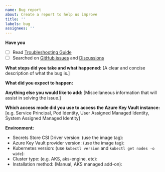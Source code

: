 ```yaml
---
name: Bug report
about: Create a report to help us improve
title: ''
labels: bug
assignees: ''
---
```


**Have you**

- [ ] Read [Troubleshooting Guide](https://azure.github.io/secrets-store-csi-driver-provider-azure/docs/troubleshooting/)
- [ ] Searched on [GitHub issues](https://github.com/Azure/secrets-store-csi-driver-provider-azure/issues) and [Discussions](https://github.com/Azure/secrets-store-csi-driver-provider-azure/discussions)

**What steps did you take and what happened:**
[A clear and concise description of what the bug is.]


**What did you expect to happen:**


**Anything else you would like to add:**
[Miscellaneous information that will assist in solving the issue.]


**Which access mode did you use to access the Azure Key Vault instance:**
[e.g. Service Principal, Pod Identity, User Assigned Managed Identity, System Assigned Managed Identity]


**Environment:**

- Secrets Store CSI Driver version: (use the image tag):
- Azure Key Vault provider version: (use the image tag):
- Kubernetes version: (use `kubectl version` and `kubectl get nodes -o wide`):
- Cluster type: (e.g. AKS, aks-engine, etc):
- Installation method: (Manual, AKS managed add-on):